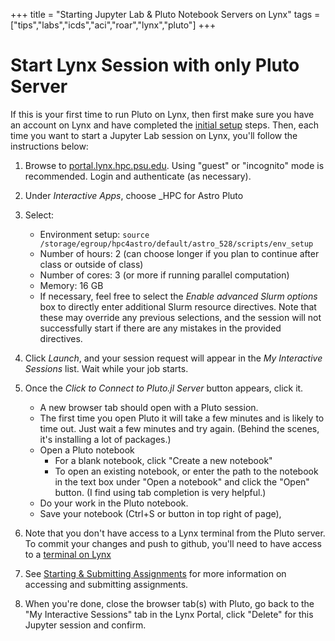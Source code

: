 +++
title = "Starting Jupyter Lab & Pluto Notebook Servers on Lynx"
tags = ["tips","labs","icds","aci","roar","lynx","pluto"]
+++

# Start Lynx Session with only Pluto Server

If this is your first time to run Pluto on Lynx, then first make sure you have an account on Lynx and have completed the [initial setup](../tips/roar/) steps.
Then, each time you want to start a Jupyter Lab session on Lynx, you'll follow the instructions below:
1. Browse to [portal.lynx.hpc.psu.edu](https://portal.lynx.hpc.psu.edu).
Using "guest" or "incognito" mode is recommended.
Login and authenticate (as necessary).

1. Under _Interactive Apps_, choose _HPC for Astro Pluto
1. Select:
   - Environment setup: `source /storage/egroup/hpc4astro/default/astro_528/scripts/env_setup`
   - Number of hours: 2  (can choose longer if you plan to continue after class or outside of class)
   - Number of cores: 3  (or more if running parallel computation)
   - Memory: 16 GB
   - If necessary, feel free to select the _Enable advanced Slurm options_ box to directly enter additional Slurm resource directives. Note that these may override any previous selections, and the session will not successfully start if there are any mistakes in the provided directives.
1. Click _Launch_, and your session request will appear in the _My Interactive Sessions_ list. Wait while your job starts.
1. Once the _Click to Connect to Pluto.jl Server_ button appears, click it.
   + A new browser tab should open with a Pluto session.
   + The first time you open Pluto it will take a few minutes and is likely to time out.  Just wait a few minutes and try again.  (Behind the scenes, it's installing a lot of packages.)
   + Open a Pluto notebook
       - For a blank notebook, click "Create a new notebook"
       - To open an existing notebook, or enter the path to the notebook in the text box under "Open a notebook" and click the "Open" button.   (I find using tab completion is very helpful.) 
   + Do your work in the Pluto notebook.
   + Save your notebook (Ctrl+S or button in top right of page), 
1. Note that you don't have access to a Lynx terminal from the Pluto server.  To commit your changes and push to github, you'll need to have access to a [terminal on Lynx](../terminal/)
1. See [Starting & Submitting Assignments](/tips/labs/) for more information on accessing and submitting assignments.
1. When you're done, close the browser tab(s) with Pluto, go back to the "My Interactive Sessions" tab in the Lynx Portal, click "Delete" for this Jupyter session and confirm. 
